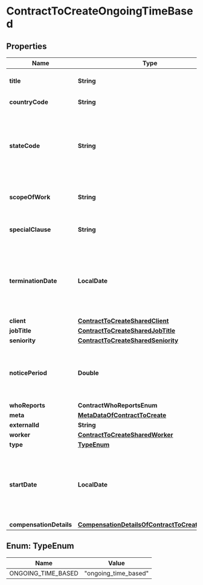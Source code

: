 

# ContractToCreateOngoingTimeBased


## Properties

| Name | Type | Description | Notes |
|------------ | ------------- | ------------- | -------------|
|**title** | **String** | The title of the contract. |  |
|**countryCode** | **String** | Country code. |  [optional] |
|**stateCode** | **String** | The state or province code. Use country lookup endpoint to retrieve state codes. |  [optional] |
|**scopeOfWork** | **String** | Describe the work to be performed. |  [optional] |
|**specialClause** | **String** | Enter any special clause you may have. |  [optional] |
|**terminationDate** | **LocalDate** | Short date in format ISO-8601 (YYYY-MM-DD). For example: 2022-12-31. |  [optional] |
|**client** | [**ContractToCreateSharedClient**](ContractToCreateSharedClient.md) |  |  |
|**jobTitle** | [**ContractToCreateSharedJobTitle**](ContractToCreateSharedJobTitle.md) |  |  |
|**seniority** | [**ContractToCreateSharedSeniority**](ContractToCreateSharedSeniority.md) |  |  [optional] |
|**noticePeriod** | **Double** | Days before to notice the termination of contract for eather party. |  [optional] |
|**whoReports** | **ContractWhoReportsEnum** |  |  [optional] |
|**meta** | [**MetaDataOfContractToCreate**](MetaDataOfContractToCreate.md) |  |  |
|**externalId** | **String** | External Id. |  [optional] |
|**worker** | [**ContractToCreateSharedWorker**](ContractToCreateSharedWorker.md) |  |  [optional] |
|**type** | [**TypeEnum**](#TypeEnum) |  |  |
|**startDate** | **LocalDate** | Short date in format ISO-8601 (YYYY-MM-DD). For example: 2022-12-31. |  |
|**compensationDetails** | [**CompensationDetailsOfContractToCreateShared**](CompensationDetailsOfContractToCreateShared.md) |  |  |



## Enum: TypeEnum

| Name | Value |
|---- | -----|
| ONGOING_TIME_BASED | &quot;ongoing_time_based&quot; |




